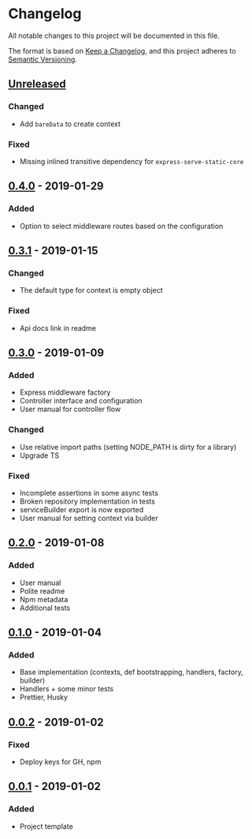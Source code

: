 # Changelog
All notable changes to this project will be documented in this file.

The format is based on [Keep a Changelog](https://keepachangelog.com/en/1.0.0/),
and this project adheres to [Semantic Versioning](https://semver.org/spec/v2.0.0.html).

## [Unreleased]
### Changed
- Add `bareData` to create context

### Fixed
- Missing inlined transitive dependency for `express-serve-static-core`

## [0.4.0] - 2019-01-29
### Added
- Option to select middleware routes based on the configuration

## [0.3.1] - 2019-01-15
### Changed
- The default type for context is empty object

### Fixed
- Api docs link in readme

## [0.3.0] - 2019-01-09
### Added
- Express middleware factory
- Controller interface and configuration
- User manual for controller flow

### Changed
- Use relative import paths (setting NODE_PATH is dirty for a library)
- Upgrade TS

### Fixed
- Incomplete assertions in some async tests
- Broken repository implementation in tests
- serviceBuilder export is now exported
- User manual for setting context via builder

## [0.2.0] - 2019-01-08
### Added
- User manual
- Polite readme
- Npm metadata
- Additional tests

## [0.1.0] - 2019-01-04
### Added
- Base implementation (contexts, def bootstrapping, handlers, factory, builder)
- Handlers + some minor tests
- Prettier, Husky

## [0.0.2] - 2019-01-02
### Fixed
- Deploy keys for GH, npm

## [0.0.1] - 2019-01-02
### Added
- Project template

[Unreleased]: https://github.com/AckeeCZ/crudella/compare/v0.4.0...HEAD
[0.4.0]: https://github.com/AckeeCZ/crudella/compare/v0.3.1...v0.4.0
[0.3.1]: https://github.com/AckeeCZ/crudella/compare/v0.3.0...v0.3.1
[0.3.0]: https://github.com/AckeeCZ/crudella/compare/v0.2.0...v0.3.0
[0.2.0]: https://github.com/AckeeCZ/crudella/compare/v0.1.0...v0.2.0
[0.1.0]: https://github.com/AckeeCZ/crudella/compare/v0.0.2...v0.1.0
[0.0.2]: https://github.com/AckeeCZ/crudella/compare/v0.0.1...v0.0.2
[0.0.1]: https://github.com/AckeeCZ/crudella/compare/41a6bfc...v0.0.1
